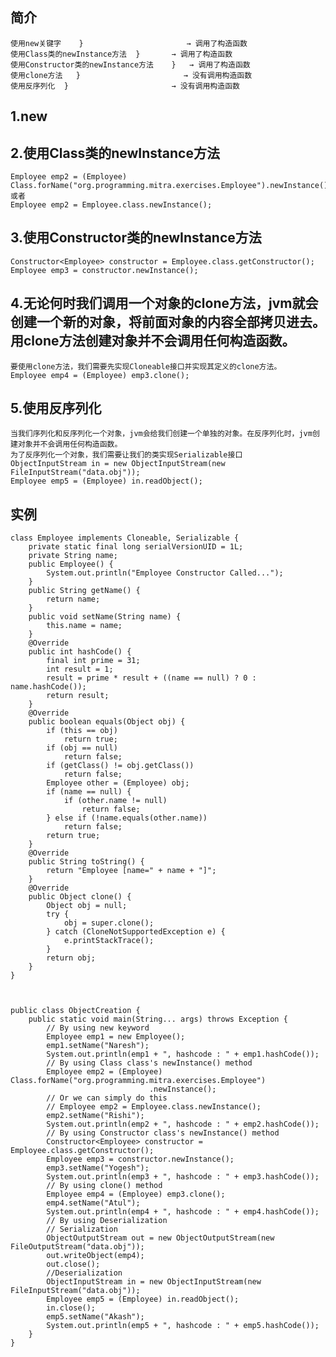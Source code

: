 
## 简介

    使用new关键字	}                       → 调用了构造函数
    使用Class类的newInstance方法	}       → 调用了构造函数
    使用Constructor类的newInstance方法	}   → 调用了构造函数
    使用clone方法	}                       → 没有调用构造函数
    使用反序列化	}                       → 没有调用构造函数

## 1.new
## 2.使用Class类的newInstance方法
    
    Employee emp2 = (Employee) Class.forName("org.programming.mitra.exercises.Employee").newInstance();
    或者
    Employee emp2 = Employee.class.newInstance();

## 3.使用Constructor类的newInstance方法
    
    Constructor<Employee> constructor = Employee.class.getConstructor();
    Employee emp3 = constructor.newInstance();

## 4.无论何时我们调用一个对象的clone方法，jvm就会创建一个新的对象，将前面对象的内容全部拷贝进去。用clone方法创建对象并不会调用任何构造函数。
     
    要使用clone方法，我们需要先实现Cloneable接口并实现其定义的clone方法。
    Employee emp4 = (Employee) emp3.clone();

## 5.使用反序列化
    
    当我们序列化和反序列化一个对象，jvm会给我们创建一个单独的对象。在反序列化时，jvm创建对象并不会调用任何构造函数。
    为了反序列化一个对象，我们需要让我们的类实现Serializable接口
    ObjectInputStream in = new ObjectInputStream(new FileInputStream("data.obj"));
    Employee emp5 = (Employee) in.readObject();
    
## 实例
    
    class Employee implements Cloneable, Serializable {
        private static final long serialVersionUID = 1L;
        private String name;
        public Employee() {
            System.out.println("Employee Constructor Called...");
        }
        public String getName() {
            return name;
        }
        public void setName(String name) {
            this.name = name;
        }
        @Override
        public int hashCode() {
            final int prime = 31;
            int result = 1;
            result = prime * result + ((name == null) ? 0 : name.hashCode());
            return result;
        }
        @Override
        public boolean equals(Object obj) {
            if (this == obj)
                return true;
            if (obj == null)
                return false;
            if (getClass() != obj.getClass())
                return false;
            Employee other = (Employee) obj;
            if (name == null) {
                if (other.name != null)
                    return false;
            } else if (!name.equals(other.name))
                return false;
            return true;
        }
        @Override
        public String toString() {
            return "Employee [name=" + name + "]";
        }
        @Override
        public Object clone() {
            Object obj = null;
            try {
                obj = super.clone();
            } catch (CloneNotSupportedException e) {
                e.printStackTrace();
            }
            return obj;
        }
    }
    
    
    
    public class ObjectCreation {
        public static void main(String... args) throws Exception {
            // By using new keyword
            Employee emp1 = new Employee();
            emp1.setName("Naresh");
            System.out.println(emp1 + ", hashcode : " + emp1.hashCode());
            // By using Class class's newInstance() method
            Employee emp2 = (Employee) Class.forName("org.programming.mitra.exercises.Employee")
                                   .newInstance();
            // Or we can simply do this
            // Employee emp2 = Employee.class.newInstance();
            emp2.setName("Rishi");
            System.out.println(emp2 + ", hashcode : " + emp2.hashCode());
            // By using Constructor class's newInstance() method
            Constructor<Employee> constructor = Employee.class.getConstructor();
            Employee emp3 = constructor.newInstance();
            emp3.setName("Yogesh");
            System.out.println(emp3 + ", hashcode : " + emp3.hashCode());
            // By using clone() method
            Employee emp4 = (Employee) emp3.clone();
            emp4.setName("Atul");
            System.out.println(emp4 + ", hashcode : " + emp4.hashCode());
            // By using Deserialization
            // Serialization
            ObjectOutputStream out = new ObjectOutputStream(new FileOutputStream("data.obj"));
            out.writeObject(emp4);
            out.close();
            //Deserialization
            ObjectInputStream in = new ObjectInputStream(new FileInputStream("data.obj"));
            Employee emp5 = (Employee) in.readObject();
            in.close();
            emp5.setName("Akash");
            System.out.println(emp5 + ", hashcode : " + emp5.hashCode());
        }
    }
    
